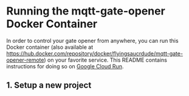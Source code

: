 # Running the mqtt-gate-opener Docker Container

In order to control your gate opener from anywhere, you can run this Docker container (also available at https://hub.docker.com/repository/docker/flyingsaucrdude/mqtt-gate-opener-remote) on your favorite service. This README contains instructions for doing so on [Google Cloud Run](https://cloud.google.com/run/).

## 1. Setup a new project
